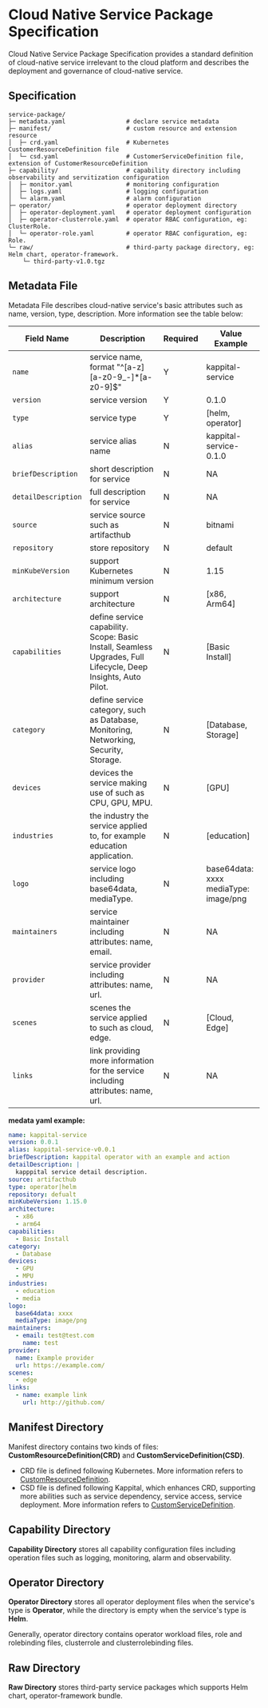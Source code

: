 # Cloud Native Service Package Specification

Cloud Native Service Package Specification provides a standard definition of cloud-native service irrelevant to the cloud
platform and describes the deployment and governance of cloud-native service.

## Specification 

```shell
service-package/ 
├─ metadata.yaml                 # declare service metadata
├─ manifest/                     # custom resource and extension resource
│  ├─ crd.yaml                   # Kubernetes CustomerResourceDefinition file
│  └─ csd.yaml                   # CustomerServiceDefinition file, extension of CustomerResourceDefinition
├─ capability/                   # capability directory including observability and servitization configuration
│  ├─ monitor.yaml               # monitoring configuration 
│  ├─ logs.yaml                  # logging configuration
│  └─ alarm.yaml                 # alarm configuration
├─ operator/                     # operator deployment directory
│  ├─ operator-deployment.yaml   # operator deployment configuration
│  ├─ operator-clusterrole.yaml  # operator RBAC configuration, eg: ClusterRole.
│  └─ operator-role.yaml         # operator RBAC configuration, eg: Role.
└─ raw/                          # third-party package directory, eg: Helm chart, operator-framework. 
    └─ third-party-v1.0.tgz   
```

## Metadata File

 Metadata File describes cloud-native service's basic attributes such as name, version, type, description. More information see the table below:

| Field Name          | Description                                                                                                    | Required | Value Example                               |
|---------------------|----------------------------------------------------------------------------------------------------------------|----------|---------------------------------------------|
| `name`              | service name, format "^[a-z][a-z0-9\_\-]*[a-z0-9]$"                                                            | Y        | kappital-service                            |
| `version`           | service version                                                                                                | Y        | 0.1.0                                       |
| `type`              | service type                                                                                                   | Y        | [helm, operator]                            |
| `alias`             | service alias name                                                                                             | N        | kappital-service-0.1.0                      |
| `briefDescription`  | short description for service                                                                                  | N        | NA                                          |
| `detailDescription` | full description for service                                                                                   | N        | NA                                          |
| `source`            | service source such as artifacthub                                                                             | N        | bitnami                                     |
| `repository`        | store repository                                                                                               | N        | default                                     |
| `minKubeVersion`    | support Kubernetes minimum version                                                                             | N        | 1.15                                        |
| `architecture`      | support architecture                                                                                           | N        | [x86, Arm64]                                |
| `capabilities`      | define service capability. Scope: Basic Install, Seamless Upgrades, Full Lifecycle, Deep Insights, Auto Pilot. | N        | [Basic Install]                             |
| `category`          | define service category, such as Database, Monitoring, Networking, Security, Storage.                          | N        | [Database, Storage]                         |
| `devices`           | devices the service making use of such as CPU, GPU, MPU.                                                       | N        | [GPU]                                       |
| `industries`        | the industry the service applied to, for example education application.                                        | N        | [education]                                 |
| `logo`              | service logo including base64data, mediaType.                                                                  | N        | base64data: xxxx <br/> mediaType: image/png |
| `maintainers`       | service maintainer including attributes: name, email.                                                          | N        | NA                                          |
| `provider`          | service provider including attributes: name, url.                                                              | N        | NA                                          |
| `scenes`            | scenes the service applied to such as cloud, edge.                                                             | N        | [Cloud, Edge]                               |
| `links`             | link providing more information for the service including attributes: name, url.                               | N        | NA                                          |


**medata yaml example:**

``` yaml
name: kappital-service
version: 0.0.1 
alias: kappital-service-v0.0.1 
briefDescription: kappital operator with an example and action
detailDescription: | 
  kapppital service detail description. 
source: artifacthub 
type: operator|helm 
repository: defualt
minKubeVersion: 1.15.0 
architecture: 
  - x86 
  - arm64 
capabilities: 
  - Basic Install 
category: 
  - Database 
devices: 
  - GPU 
  - MPU 
industries: 
  - education 
  - media 
logo: 
  base64data: xxxx 
  mediaType: image/png 
maintainers: 
  - email: test@test.com 
    name: test 
provider: 
  name: Example provider 
  url: https://example.com/ 
scenes: 
  - edge 
links: 
  - name: example link 
    url: http://github.com/ 
```

## Manifest Directory

Manifest directory contains two kinds of files: **CustomResourceDefinition(CRD)** and **CustomServiceDefinition(CSD)**. 

- CRD file is defined following Kubernetes. More information refers to [CustomResourceDefinition](https://kubernetes.io/docs/reference/generated/kubernetes-api/v1.24/#customresourcedefinition-v1-apiextensions-k8s-io).
- CSD file is defined following Kappital, which enhances CRD, supporting more abilities such as service dependency, service access, service deployment. More information refers to [CustomServiceDefinition](./custom_service_definition.md).


## Capability  Directory

**Capability Directory** stores all capability configuration files including operation files such as logging, monitoring, alarm and observability.

## Operator Directory

**Operator Directory** stores all operator deployment files when the service's type is **Operator**, while the directory is empty when the service's type is **Helm**.

Generally, operator directory contains operator workload files, role and rolebinding files, clusterrole and clusterrolebinding files. 



## Raw Directory

**Raw Directory** stores third-party service packages which supports Helm chart, operator-framework bundle.
